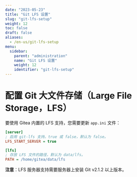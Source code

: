 ```yaml
---
date: "2023-05-23"
title: "Git LFS 设置"
slug: "git-lfs-setup"
weight: 12
toc: false
draft: false
aliases:
  - /en-us/git-lfs-setup
menu:
  sidebar:
    parent: "administration"
    name: "Git LFS 设置"
    weight: 12
    identifier: "git-lfs-setup"
---
```


# 配置 Git 大文件存储（Large File Storage，LFS）

要使用 Gitea 内置的 LFS 支持，您需要更新 `app.ini` 文件：

```ini
[server]
; 启用 git-lfs 支持。true 或 false，默认为 false。
LFS_START_SERVER = true

[lfs]
; 存放 LFS 文件的路径，默认为 data/lfs。
PATH = /home/gitea/data/lfs
```

**注意**：LFS 服务器支持需要服务器上安装 Git v2.1.2 以上版本。
